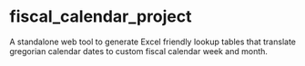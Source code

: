 # fiscal_calendar_project
A standalone web tool to generate Excel friendly lookup tables that translate gregorian calendar dates to custom fiscal calendar week and month.
